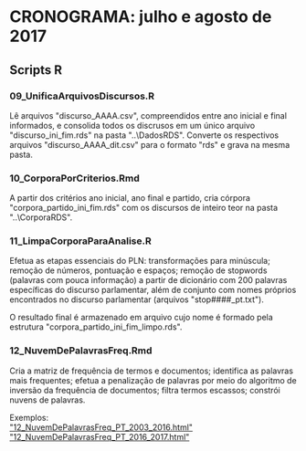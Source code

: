 ﻿# CRONOGRAMA: julho e agosto de 2017

## Scripts R

### 09_UnificaArquivosDiscursos.R

Lê arquivos "discurso_AAAA.csv", compreendidos entre ano inicial e final informados, e consolida todos os discrusos em um único arquivo "discurso_ini_fim.rds" na pasta "..\\DadosRDS". Converte os respectivos arquivos "discurso_AAAA_dit.csv" para o formato "rds" e grava na mesma pasta.

### 10_CorporaPorCriterios.Rmd

A partir dos critérios ano inicial, ano final e partido, cria córpora "corpora_partido_ini_fim.rds" com os discursos de inteiro teor na pasta "..\\CorporaRDS".

### 11_LimpaCorporaParaAnalise.R

Efetua as etapas essenciais do PLN: transformações para minúscula; remoção de números, pontuação e espaços; remoção de stopwords (palavras com pouca informação) a partir de dicionário com 200 palavras específicas do discurso parlamentar, além de conjunto com nomes próprios encontrados no discurso parlamentar (arquivos "stop####_pt.txt").

O resultado final é armazenado em arquivo cujo nome é formado pela estrutura "corpora_partido_ini_fim_limpo.rds".

### 12_NuvemDePalavrasFreq.Rmd

Cria a matriz de frequência de termos e documentos; identifica as palavras mais frequentes; efetua a penalização de palavras por meio do algoritmo de inversão da frequência de documentos; filtra termos escassos; constrói nuvens de palavras.

Exemplos:  
["12_NuvemDePalavrasFreq_PT_2003_2016.html"](http://htmlpreview.github.com/?https://github.com/Fpschwartz1/DiscursoDeputados/blob/master/03_2017JulAgo/12_NuvemDePalavrasFreq_PT_2003_2016.html)  
["12_NuvemDePalavrasFreq_PT_2016_2017.html"](http://htmlpreview.github.com/?https://github.com/Fpschwartz1/DiscursoDeputados/blob/master/03_2017JulAgo/12_NuvemDePalavrasFreq_PT_2016_2017.html)
